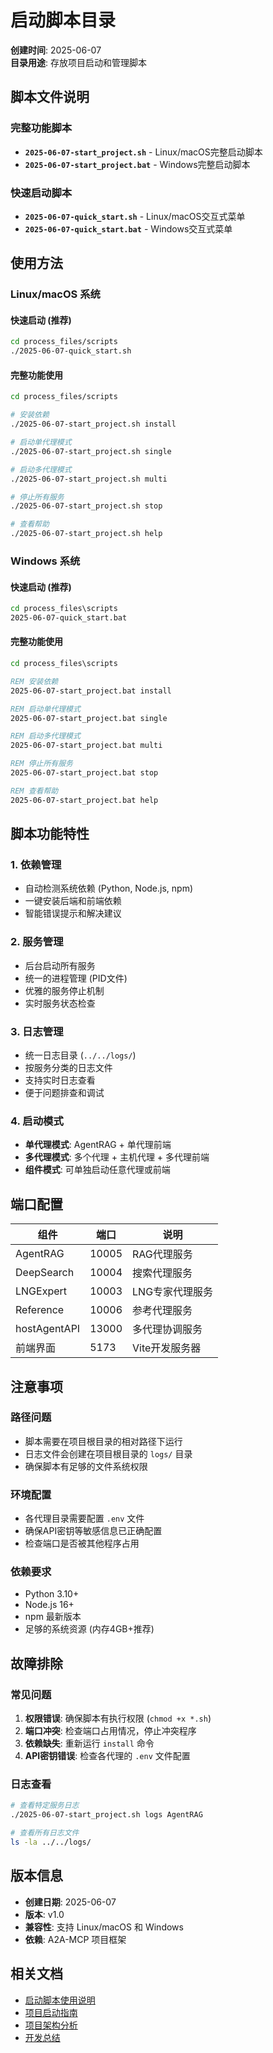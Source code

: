 # 启动脚本目录

**创建时间**: 2025-06-07  
**目录用途**: 存放项目启动和管理脚本

## 脚本文件说明

### 完整功能脚本
- **`2025-06-07-start_project.sh`** - Linux/macOS完整启动脚本
- **`2025-06-07-start_project.bat`** - Windows完整启动脚本

### 快速启动脚本  
- **`2025-06-07-quick_start.sh`** - Linux/macOS交互式菜单
- **`2025-06-07-quick_start.bat`** - Windows交互式菜单

## 使用方法

### Linux/macOS 系统

#### 快速启动 (推荐)
```bash
cd process_files/scripts
./2025-06-07-quick_start.sh
```

#### 完整功能使用
```bash
cd process_files/scripts

# 安装依赖
./2025-06-07-start_project.sh install

# 启动单代理模式
./2025-06-07-start_project.sh single

# 启动多代理模式
./2025-06-07-start_project.sh multi

# 停止所有服务
./2025-06-07-start_project.sh stop

# 查看帮助
./2025-06-07-start_project.sh help
```

### Windows 系统

#### 快速启动 (推荐)
```cmd
cd process_files\scripts
2025-06-07-quick_start.bat
```

#### 完整功能使用
```cmd
cd process_files\scripts

REM 安装依赖
2025-06-07-start_project.bat install

REM 启动单代理模式
2025-06-07-start_project.bat single

REM 启动多代理模式
2025-06-07-start_project.bat multi

REM 停止所有服务
2025-06-07-start_project.bat stop

REM 查看帮助
2025-06-07-start_project.bat help
```

## 脚本功能特性

### 1. 依赖管理
- 自动检测系统依赖 (Python, Node.js, npm)
- 一键安装后端和前端依赖
- 智能错误提示和解决建议

### 2. 服务管理
- 后台启动所有服务
- 统一的进程管理 (PID文件)
- 优雅的服务停止机制
- 实时服务状态检查

### 3. 日志管理
- 统一日志目录 (`../../logs/`)
- 按服务分类的日志文件
- 支持实时日志查看
- 便于问题排查和调试

### 4. 启动模式
- **单代理模式**: AgentRAG + 单代理前端
- **多代理模式**: 多个代理 + 主机代理 + 多代理前端
- **组件模式**: 可单独启动任意代理或前端

## 端口配置

| 组件 | 端口 | 说明 |
|------|------|------|
| AgentRAG | 10005 | RAG代理服务 |
| DeepSearch | 10004 | 搜索代理服务 |
| LNGExpert | 10003 | LNG专家代理服务 |
| Reference | 10006 | 参考代理服务 |
| hostAgentAPI | 13000 | 多代理协调服务 |
| 前端界面 | 5173 | Vite开发服务器 |

## 注意事项

### 路径问题
- 脚本需要在项目根目录的相对路径下运行
- 日志文件会创建在项目根目录的 `logs/` 目录
- 确保脚本有足够的文件系统权限

### 环境配置
- 各代理目录需要配置 `.env` 文件
- 确保API密钥等敏感信息已正确配置
- 检查端口是否被其他程序占用

### 依赖要求
- Python 3.10+
- Node.js 16+
- npm 最新版本
- 足够的系统资源 (内存4GB+推荐)

## 故障排除

### 常见问题
1. **权限错误**: 确保脚本有执行权限 (`chmod +x *.sh`)
2. **端口冲突**: 检查端口占用情况，停止冲突程序
3. **依赖缺失**: 重新运行 `install` 命令
4. **API密钥错误**: 检查各代理的 `.env` 文件配置

### 日志查看
```bash
# 查看特定服务日志
./2025-06-07-start_project.sh logs AgentRAG

# 查看所有日志文件
ls -la ../../logs/
```

## 版本信息

- **创建日期**: 2025-06-07
- **版本**: v1.0
- **兼容性**: 支持 Linux/macOS 和 Windows
- **依赖**: A2A-MCP 项目框架

## 相关文档

- [启动脚本使用说明](../documentation/2025-06-07-启动脚本使用说明.md)
- [项目启动指南](../documentation/2025-06-07-项目启动指南.md)
- [项目架构分析](../analysis/2025-06-07-项目架构分析.md)
- [开发总结](../daily_summaries/2025-06-07-启动脚本开发总结.md)
